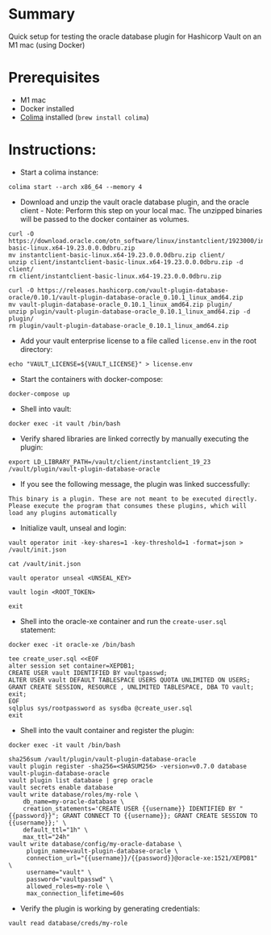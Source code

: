 
# Summary
Quick setup for testing the oracle database plugin for Hashicorp Vault on an M1 mac (using Docker)

# Prerequisites
- M1 mac
- Docker installed
- [Colima](https://github.com/abiosoft/colima#installation) installed (`brew install colima`)

# Instructions:
- Start a colima instance: 

`colima start --arch x86_64 --memory 4`
- Download and unzip the vault oracle database plugin, and the oracle client
      - Note: Perform this step on your local mac. The unzipped binaries will be passed to the docker container as volumes.

```
curl -O https://download.oracle.com/otn_software/linux/instantclient/1923000/instantclient-basic-linux.x64-19.23.0.0.0dbru.zip
mv instantclient-basic-linux.x64-19.23.0.0.0dbru.zip client/
unzip client/instantclient-basic-linux.x64-19.23.0.0.0dbru.zip -d client/
rm client/instantclient-basic-linux.x64-19.23.0.0.0dbru.zip

curl -O https://releases.hashicorp.com/vault-plugin-database-oracle/0.10.1/vault-plugin-database-oracle_0.10.1_linux_amd64.zip
mv vault-plugin-database-oracle_0.10.1_linux_amd64.zip plugin/
unzip plugin/vault-plugin-database-oracle_0.10.1_linux_amd64.zip -d plugin/
rm plugin/vault-plugin-database-oracle_0.10.1_linux_amd64.zip
```
- Add your vault enterprise license to a file called `license.env` in the root directory:

`echo "VAULT_LICENSE=${VAULT_LICENSE}" > license.env`
- Start the containers with docker-compose:

`docker-compose up`
- Shell into vault:

`docker exec -it vault /bin/bash`

- Verify shared libraries are linked correctly by manually executing the plugin:
```
export LD_LIBRARY_PATH=/vault/client/instantclient_19_23
/vault/plugin/vault-plugin-database-oracle
```
 - If you see the following message, the plugin was linked successfully:
```
This binary is a plugin. These are not meant to be executed directly.
Please execute the program that consumes these plugins, which will
load any plugins automatically
```
- Initialize vault, unseal and login:
```
vault operator init -key-shares=1 -key-threshold=1 -format=json > /vault/init.json

cat /vault/init.json

vault operator unseal <UNSEAL_KEY>

vault login <ROOT_TOKEN>

exit
```
- Shell into the oracle-xe container and run the `create-user.sql` statement:

`docker exec -it oracle-xe /bin/bash`

```
tee create_user.sql <<EOF
alter session set container=XEPDB1;
CREATE USER vault IDENTIFIED BY vaultpasswd;
ALTER USER vault DEFAULT TABLESPACE USERS QUOTA UNLIMITED ON USERS;
GRANT CREATE SESSION, RESOURCE , UNLIMITED TABLESPACE, DBA TO vault;
exit;
EOF
sqlplus sys/rootpassword as sysdba @create_user.sql
exit
```
- Shell into the vault container and register the plugin:

`docker exec -it vault /bin/bash`

```
sha256sum /vault/plugin/vault-plugin-database-oracle
vault plugin register -sha256=<SHASUM256> -version=v0.7.0 database vault-plugin-database-oracle
vault plugin list database | grep oracle
vault secrets enable database
vault write database/roles/my-role \
    db_name=my-oracle-database \
    creation_statements='CREATE USER {{username}} IDENTIFIED BY "{{password}}"; GRANT CONNECT TO {{username}}; GRANT CREATE SESSION TO {{username}};' \
    default_ttl="1h" \
    max_ttl="24h"
vault write database/config/my-oracle-database \
     plugin_name=vault-plugin-database-oracle \
     connection_url="{{username}}/{{password}}@oracle-xe:1521/XEPDB1" \
     username="vault" \
     password="vaultpasswd" \
     allowed_roles=my-role \
     max_connection_lifetime=60s
```
- Verify the plugin is working by generating credentials:

`vault read database/creds/my-role`
